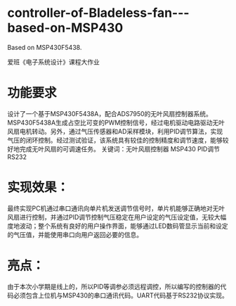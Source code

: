 # controller-of-Bladeless-fan---based-on-MSP430
Based on MSP430F5438.

爱班《电子系统设计》课程大作业

# 功能要求
设计了一个基于MSP430F5438A，配合ADS7950的无叶风扇控制器系统。MSP430F5438A生成占空比可变的PWM控制信号，经过电机驱动电路驱动无叶风扇电机转动。另外，通过气压传感器和AD采样模块，利用PID调节算法，实现气压的闭环控制。经过测试验证，该系统具有较佳的控制精度和调节速度，能够较好地完成无叶风扇的可调速任务。
关键词：无叶风扇控制器 MSP430 PID调节 RS232

# 实现效果：
最终实现PC机通过串口通讯向单片机发送调节信号时，单片机能够正确地对无叶风扇进行控制，并通过PID调节控制气压稳定在用户设定的气压设定值，无较大幅度地波动；整个系统有良好的用户操作界面，能够通过LED数码管显示当前和设定的气压值，并能使用串口向用户返回必要的信息。

# 亮点：
由于本次小学期是线上的，所以PID等调参必须远程调控，所以编写的控制器的代码必须包含上位机与MSP430的串口通讯代码。UART代码基于RS232协议实现。
